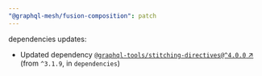 ```yaml
---
"@graphql-mesh/fusion-composition": patch
---
```

dependencies updates:
  - Updated dependency [`@graphql-tools/stitching-directives@^4.0.0` ↗︎](https://www.npmjs.com/package/@graphql-tools/stitching-directives/v/4.0.0) (from `^3.1.9`, in `dependencies`)
